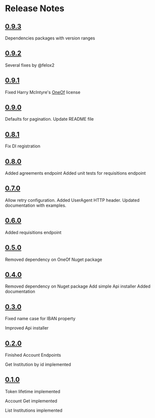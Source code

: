 Release Notes
=============

## [0.9.3](https://github.com/dariogriffo/Nordigen.Net/releases/tag/0.9.3)

Dependencies packages with version ranges

## [0.9.2](https://github.com/dariogriffo/Nordigen.Net/releases/tag/0.9.2)

Several fixes by @felox2

## [0.9.1](https://github.com/dariogriffo/Nordigen.Net/releases/tag/0.9.1)

Fixed Harry McIntyre's [OneOf](https://github.com/mcintyre321/OneOf) license

## [0.9.0](https://github.com/dariogriffo/Nordigen.Net/releases/tag/0.9.0)

Defaults for pagination.
Update README file

## [0.8.1](https://github.com/dariogriffo/Nordigen.Net/releases/tag/0.8.1)

Fix DI registration

## [0.8.0](https://github.com/dariogriffo/Nordigen.Net/releases/tag/0.8.0)

Added agreements endpoint
Added unit tests for requisitions endpoint

## [0.7.0](https://github.com/dariogriffo/Nordigen.Net/releases/tag/0.7.0)

Allow retry configuration.
Added UserAgent HTTP header.
Updated documentation with examples.

## [0.6.0](https://github.com/dariogriffo/Nordigen.Net/releases/tag/0.6.0)

Added requisitions endpoint

## [0.5.0](https://github.com/dariogriffo/Nordigen.Net/releases/tag/0.5.0)

Removed dependency on OneOf Nuget package

## [0.4.0](https://github.com/dariogriffo/Nordigen.Net/releases/tag/0.4.0)

Removed dependency on Nuget package
Add simple Api installer
Added documentation

## [0.3.0](https://github.com/dariogriffo/Nordigen.Net/releases/tag/0.3.0)

Fixed name case for IBAN property

Improved Api installer


## [0.2.0](https://github.com/dariogriffo/Nordigen.Net/releases/tag/0.2.0)

Finished Account Endpoints

Get Institution by id implemented


## [0.1.0](https://github.com/dariogriffo/Nordigen.Net/releases/tag/0.1.0)

Token lifetime implemented

Account Get implemented

List Institutions implemented
